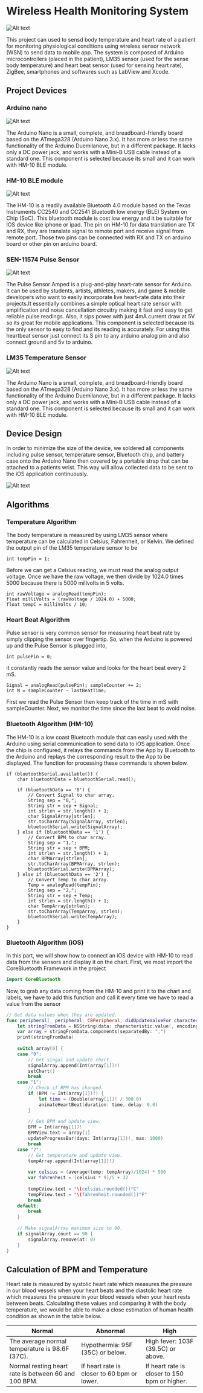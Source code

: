 # Wireless Health Monitoring System

![Alt text](https://github.com/MhAlghamdi/WirelessHealthMonitoringSystem/blob/PreUpdate/Images/animated_gif.gif "Optional title")

This project can used to sensd body temperature and heart rate of a patient for monitoring physiological conditions using wireless sensor network (WSN) to send data to mobile app. The system is composed of Arduino microcontrollers (placed in the patient), LM35 sensor (used for the sense body temperature) and heart beat sensor (used for sensing heart rate), ZigBee, smartphones and softwares such as LabView and Xcode.


## Project Devices
### Arduino nano

![Alt text](https://github.com/MhAlghamdi/WirelessHealthMonitoringSystem/blob/PreUpdate/Images/arduino_nano.png "Optional title")

The Arduino Nano is a small, complete, and breadboard-friendly board based on the ATmega328 (Arduino Nano 3.x). It has more or less the same functionality of the Arduino Duemilanove, but in a different package. It lacks only a DC power jack, and works with a Mini-B USB cable instead of a standard one. This component is selected because its small and it can work with HM-10 BLE module.

### HM-10 BLE module


![Alt text](https://github.com/MhAlghamdi/WirelessHealthMonitoringSystem/blob/PreUpdate/Images/hm10_ble.png "Optional title")

The HM-10 is a readily available Bluetooth 4.0 module based on the Texas Instruments CC2540 and CC2541 Bluetooth low energy (BLE) System on Chip (SoC). This bluetooth module is cost low energy and it be suitable for IOS device like iphone or ipad. The pin on HM-10 for data translation are TX and RX, they are translate signal to remote port and receive signal from remote port. Those two pins can be connected with RX and TX on arduino board or other pin on arduino board.

### SEN-11574 Pulse Sensor

![Alt text](https://github.com/MhAlghamdi/WirelessHealthMonitoringSystem/blob/PreUpdate/Images/pulse_sensor.png "Optional title")

The Pulse Sensor Amped is a plug-and-play heart-rate sensor for Arduino. It can be used by students, artists, athletes, makers, and game & mobile developers who want to easily incorporate live heart-rate data into their projects.It essentially combines a simple optical heart rate sensor with amplification and noise cancellation circuitry making it fast and easy to get reliable pulse readings. Also, it sips power with just 4mA current draw at 5V so its great for mobile applications. This component is selected because its the only sensor to easy to find and its reading is accurately. For using this heartbeat sensor just connect its S pin to any arduino analog pin and also connect ground and 5v to arduino.

### LM35 Temperature Sensor

![Alt text](https://github.com/MhAlghamdi/WirelessHealthMonitoringSystem/blob/PreUpdate/Images/lm35.png "Optional title")

The Arduino Nano is a small, complete, and breadboard-friendly board based on the ATmega328 (Arduino Nano 3.x). It has more or less the same functionality of the Arduino Duemilanove, but in a different package. It lacks only a DC power jack, and works with a Mini-B USB cable instead of a standard one. This component is selected because its small and it can work with HM-10 BLE module.

## Device Design

In order to minimize the size of the device, we soldered all components including pulse sensor, temperature sensor, Bluetooth chip, and battery case onto the Arduino Nano then covered by a portable strap that can be attached to a patients wrist. This way will allow collected data to be sent to the iOS application continuously.

![Alt text](https://github.com/MhAlghamdi/WirelessHealthMonitoringSystem/blob/PreUpdate/Images/health_monitor_schematic.png  "Optional title")

## Algorithms
### Temperature Algorithm

The body temperature is measured by using LM35 sensor where temperature can be calculated in Celsius, Fahrenheit, or Kelvin. We defined the output pin of the LM35 temperature sensor to be

```arduino
int tempPin = 1;
```

Before we can get a Celsius reading, we must read the analog output voltage. Once we have the raw voltage, we then divide by 1024.0 times 5000 because there is 5000 millvolts in 5 volts.

```arduino
int rawVoltage = analogRead(tempPin);
float milliVolts = (rawVoltage / 1024.0) ∗ 5000;
float tempC = milliVolts / 10;
```
### Heart Beat Algorithm

Pulse sensor is very common sensor for measuring heart beat rate by simply clipping the sensor over fingertip. So, when the Arduino is powered up and the Pulse Sensor is plugged into,

```arduino
int pulsePin = 0;
```

it constantly reads the sensor value and looks for the heart beat every 2 mS.

```arduino
Signal = analogRead(pulsePin); sampleCounter += 2;
int N = sampleCounter − lastBeatTime;
```

First we read the Pulse Sensor then keep track of the time in mS with sampleCounter. Next, we monitor the time since the last beat to avoid noise.

### Bluetooth Algorithm (HM-10)

The HM-10 is a low coast Bluetooth module that can easily used with the Arduino using serial communication to send data to iOS application. Once the chip is configured, it relays the commands from the App by Bluetooth to the Arduino and replays the corresponding result to the App to be displayed. The function for processing these commands is shown below.

```arduino
if (bluetoothSerial.available()) {
	char bluetoothData = bluetoothSerial.read();

	if (bluetoothData == '0') {
		// Convert Signal to char array.
		String sep = "0,";
		String str = sep + Signal;
		int strlen = str.length() + 1;
		char SignalArray[strlen];
		str.toCharArray(SignalArray, strlen);
		bluetoothSerial.write(SignalArray);
	} else if (bluetoothData == '1') {
		// Convert BPM to char array.
		String sep = "1,";
		String str = sep + BPM;
		int strlen = str.length() + 1;
		char BPMArray[strlen];
		str.toCharArray(BPMArray, strlen);
		bluetoothSerial.write(BPMArray);
	} else if (bluetoothData == '2') {
		// Convert Temp to char array.
		Temp = analogRead(tempPin);
		String sep = "2,";
		String str = sep + Temp;
		int strlen = str.length() + 1;
		char TempArray[strlen];
		str.toCharArray(TempArray, strlen);
		bluetoothSerial.write(TempArray);
	}
}
```

### Bluetooth Algorithm (iOS)

In this part, we will show how to connect an iOS device with HM-10 to read data from the sensors and display it on the chart. First, we most import the CoreBluetooth Framework in the project

```swift
import CoreBluetooth
```

Now, to grab any data coming from the HM-10 and print it to the chart and labels, we have to add this function and call it every time we have to read a value from the sensor

```swift
// Get data values when they are updated.
func peripheral(_ peripheral: CBPeripheral, didUpdateValueFor characteristic: CBCharacteristic, error: Error?) {
	let stringFromData = NSString(data: characteristic.value!, encoding: String.Encoding.utf8.rawValue)!
	var array = stringFromData.components(separatedBy: ",")
	print(stringFromData)
	
	switch array[0] {
	case "0":
		// Get singal and update chart.
		signalArray.append(Int(array[1])!)
		setChart()
		break
	case "1":
		// Check if BPM has changed.
		if (BPM != Int(array[1])!) {
			let time = (Double(array[1])! / 300.0)
			animateHeartBeat(duration: time, delay: 0.0)
		}
		
		// Get BPM and update view.
		BPM = Int(array[1])!
		BPMView.text = array[1]
		updateProgressBar(days: Int(array[1])!, max: 1000)
		break
	case "2":
		// Get temperature and update view.
		tempArray.append(Int(array[1])!)
		
		var celsius = (average(temp: tempArray)/1024) * 500
		var fahrenheit = (celsius * 9)/5 + 32
		
		tempCView.text = "\(celsius.rounded())°C"
		tempFView.text = "\(fahrenheit.rounded())°F"
		break
	default:
		break
	}
	
	// Make signalArray maximum size to 90.
	if signalArray.count == 90 {
		signalArray.remove(at: 0)
	}
}
```

## Calculation of BPM and Temperature

Heart rate is measured by systolic heart rate which measures the pressure in our blood vessels when your heart beats and the diastolic heart rate which measures the pressure in your blood vessels when your heart rests between beats. Calculating these values and comparing it with the body temperature, we would be able to make a close estimation of human health condition as shown in the table below.

| Normal  | Abnormal | High |
| ------------- | ------------- | ------------- |
| The average normal temperature is 98.6F (37C).  | Hypothermia: 95F (35C) or below. | High fever: 103F (39.5C) or above.  |
| Normal resting heart rate is between 60 and 100 BPM. | If heart rate is closer to 60 bpm or lower. | If heart rate is closer to 150 bpm or higher. |


